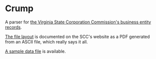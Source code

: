 # Crump

A parser for [the Virginia State Corporation Commission's business entity records](https://www.scc.virginia.gov/clk/purch.aspx).

[The file layout](https://www.scc.virginia.gov/clk/files/layout_be.pdf) is documented on the SCC's website as a PDF generated from an ASCII file, which really says it all.

[A sample data file](http://s3.amazonaws.com/data.openva.com/corporations/2014-04-23.zip) is available.
